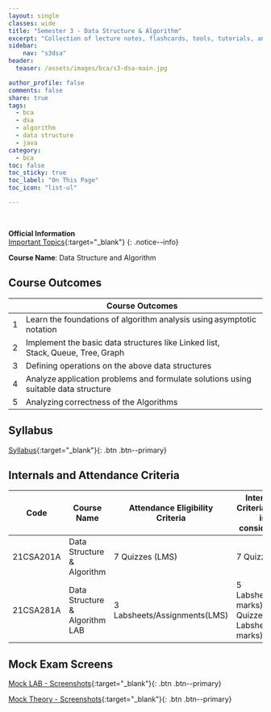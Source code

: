 ```yaml
---
layout: single
classes: wide
title: "Semester 3 - Data Structure & Algorithm"
excerpt: "Collection of lecture notes, flashcards, tools, tutorials, and other references."
sidebar:
    nav: "s3dsa"
header:
  teaser: /assets/images/bca/s3-dsa-main.jpg

author_profile: false
comments: false
share: true
tags:
  - bca
  - dsa
  - algorithm
  - data structure
  - java
category:
  - bca
toc: false
toc_sticky: true
toc_label: "On This Page"
toc_icon: "list-ul"

---
```




<br>


**Official Information** \
[Important Topics](https://docs.google.com/document/d/1zsISi1P29ol06pX-vDltykW_7YJiCVcsML5WoVGwOlg/edit?usp=sharing){:target="_blank"}
{: .notice--info}


**Course Name**: Data Structure  and Algorithm


## Course Outcomes

|   | Course Outcomes                                                  |
|:-:|------------------------------------------------------------------|
| 1 | Learn the foundations of algorithm analysis using asymptotic notation       |
| 2 | Implement the basic data structures like Linked list, Stack, Queue, Tree, Graph |
| 3 | Defining operations on the above data structures |
| 4 | Analyze application problems and formulate solutions using suitable data structure    |
| 5 | Analyzing correctness of the Algorithms |



## Syllabus

[Syllabus](https://docs.google.com/document/d/12Vj9DyJ6V9Fz_qGmxy1kRNayNJPeH3VCGemon2SBfpg/edit?usp=sharing){:target="_blank"}{: .btn .btn--primary}


## Internals and Attendance Criteria

| Code       | Course Name           | Attendance Eligibility Criteria | Internals Criteria (Best is considered) |
|------------|-----------------------|---------------------------------|-----------------------------------------|
| 21CSA201A  | Data Structure & Algorithm  | 7 Quizzes (LMS)            | 7 Quizzes                             |
| 21CSA281A  | Data Structure & Algorithm  LAB  | 3 Labsheets/Assignments(LMS) | 5 Labsheets(10 marks) & 2 Quizzes on Labsheet (20 marks)             |


## Mock Exam Screens
[Mock LAB - Screenshots](https://drive.google.com/open?id=13mjVfYIIU07flwuLr0h8fqSbKm-_WvWr&authuser=ab26042023%40gmail.com&usp=drive_fs){:target="_blank"}{: .btn .btn--primary}

[Mock Theory - Screenshots](https://drive.google.com/open?id=147pLNImsmuKeaVX200DEY60eb_z26X0m&usp=drive_fs){:target="_blank"}{: .btn .btn--primary}

